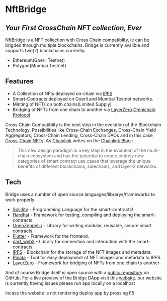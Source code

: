 # NftBridge
## _Your First CrossChain NFT collection, Ever_

NftBridge is a NFT collection with Cross Chain compatiblity, ie can be brigded through multiple blockchains. Bridge is currently availble and supports two(2) blockchains currently: 

- Ethereum(Goerli Testnet)
- Polygon(Mumbai Testnet)


## Features

- A Collection of NFts deployed on-chain via [IPFS](https://ipfs.tech)
- Smart-Contracts deployed on Goerli and Mumbai Testnet networks.
- Minting of NFTs on both chains(Limited Supply)
- Bridging of NFTs from one chain to another via [LayerZero Omnichain Protocol](https://layerzero.network)

Cross Chain Compatiblity is the next step in the evolution of the Blockchain Technology. Possibilities like Cross-Chain Exchanges, Cross-Chain Yield Aggregators, Cross-Chain Lending, Cross-Chain DAOs and in this case [Cross-Chain NFTs]( https://bridgee-a3ae8.web.app).
As [Chainlink](https://chain.link) writes on the [Chainlink Blog](https://blog.chain.link) :

> This new design paradigm is a key step in the evolution of the 
> multi-chain ecosystem and has the potential to create entirely
> new categories of smart contract use cases that leverage the
> unique benefits of different blockchains, sidechains, and 
> layer-2 networks.

## Tech

Bridge uses a number of open source languages/librarys/frameworks to work properly:

- [Solidity](https://soliditylang.org) - Programming Language for the smart-contracts!
- [Hardhat](https://hardhat.org) - Framework for testing, compiling and deploying the smart-contracts.
- [OpenZeppelin](https://openzeppelin.com) - Library for writing modular, reusable, secure smart contracts.
- [Flutter](https://flutter.dev) - Framework for the frontend.
- [dart_web3](https://pub.dev/packages/dart_web3) - Library for connection and interaction with the smart-contracts.
- [IPFS](https://ipfs.tech) - Blockchain for the storage of the NFT images and metadata.
- [Pinata](https://www.pinata.cloud) - Tool for easy deployment of NFT images and metadata to IPFS.
- [LayerZero](https://layerzero.network) - Framework for bridging of NFTs from one chain to another

And of course Bridge itself is open source with a [public repository](https://github.com/Sangza/nftbridge)
 on GitHub. For a live preview of the Bridge DApp visit this [website]( https://bridgee-a3ae8.web.app).
 our website is currently having issues please run app locally on a localhost 
 
 
Incase the website is not rendering deploy app by pressing F5
